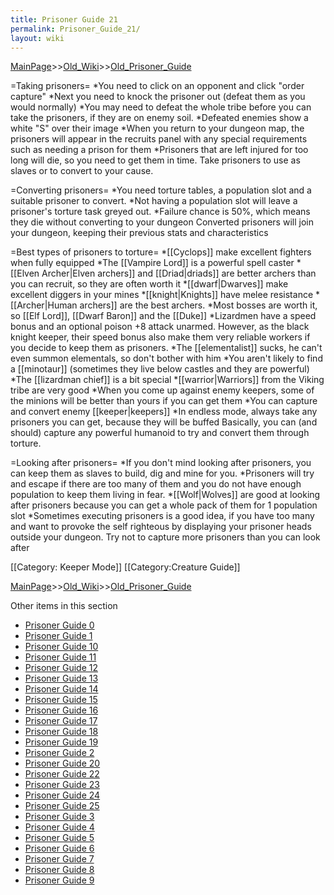 ```yaml
---
title: Prisoner Guide 21
permalink: Prisoner_Guide_21/
layout: wiki
---
```


[MainPage](/keeperrl_wiki/ "wikilink")>>[Old_Wiki](/keeperrl_wiki/Old_Wiki "wikilink")>>[Old_Prisoner_Guide](/keeperrl_wiki/Old_Prisoner_Guide "wikilink")

=Taking prisoners=
*You need to click on an opponent and click &quot;order capture&quot;
*Next you need to knock the prisoner out (defeat them as you would normally)
*You may need to defeat the whole tribe before you can take the prisoners, if they are on enemy soil.
*Defeated enemies show a white &quot;S&quot; over their image
*When you return to your dungeon map, the prisoners will appear in the recruits panel with any special requirements such as needing a prison for them
*Prisoners that are left injured for too long will die, so you need to get them in time.
 Take prisoners to use as slaves or to convert to your cause.

=Converting prisoners=
*You need torture tables, a population slot and a suitable prisoner to convert.
*Not having a population slot will leave a prisoner's torture task greyed out.
*Failure chance is 50%, which means they die without converting to your dungeon
 Converted prisoners will join your dungeon, keeping their previous stats and characteristics

=Best types of prisoners to torture= 
*[[Cyclops]] make excellent fighters when fully equipped
*The [[Vampire Lord]] is a powerful spell caster
*[[Elven Archer|Elven archers]] and [[Driad|driads]] are better archers than you can recruit, so they are often worth it
*[[dwarf|Dwarves]] make excellent diggers in your mines
*[[knight|Knights]] have melee resistance
*[[Archer|Human archers]] are the best archers.
*Most bosses are worth it, so [[Elf Lord]], [[Dwarf Baron]] and the [[Duke]]
*Lizardmen have a speed bonus and an optional poison +8 attack unarmed. However, as the black knight keeper, their speed bonus also make them very reliable workers if you decide to keep them as prisoners. 
*The [[elementalist]] sucks, he can't even summon elementals, so don't bother with him
*You aren't likely to find a [[minotaur]] (sometimes they live below castles and they are powerful)
*The [[lizardman chief]] is a bit special
*[[warrior|Warriors]] from the Viking tribe are very good
*When you come up against enemy keepers, some of the minions will be better than yours if you can get them
*You can capture and convert enemy [[keeper|keepers]]
*In endless mode, always take any prisoners you can get, because they will be buffed
 Basically, you can (and should) capture any powerful humanoid to try and convert them through torture.

=Looking after prisoners=
*If you don't mind looking after prisoners, you can keep them as slaves to build, dig and mine for you.
*Prisoners will try and escape if there are too many of them and you do not have enough population to keep them living in fear.
*[[Wolf|Wolves]] are good at looking after prisoners because you can get a whole pack of them for 1 population slot
*Sometimes executing prisoners is a good idea, if you have too many and want to provoke the self righteous by displaying your prisoner heads outside your dungeon.
 Try not to capture more prisoners than you can look after

[[Category: Keeper Mode]]
[[Category:Creature Guide]]

[MainPage](/keeperrl_wiki/ "wikilink")>>[Old_Wiki](/keeperrl_wiki/Old_Wiki "wikilink")>>[Old_Prisoner_Guide](/keeperrl_wiki/Old_Prisoner_Guide "wikilink")

Other items in this section
-    [Prisoner Guide 0](/keeperrl_wiki/Prisoner_Guide_0 "wikilink")
-    [Prisoner Guide 1](/keeperrl_wiki/Prisoner_Guide_1 "wikilink")
-    [Prisoner Guide 10](/keeperrl_wiki/Prisoner_Guide_10 "wikilink")
-    [Prisoner Guide 11](/keeperrl_wiki/Prisoner_Guide_11 "wikilink")
-    [Prisoner Guide 12](/keeperrl_wiki/Prisoner_Guide_12 "wikilink")
-    [Prisoner Guide 13](/keeperrl_wiki/Prisoner_Guide_13 "wikilink")
-    [Prisoner Guide 14](/keeperrl_wiki/Prisoner_Guide_14 "wikilink")
-    [Prisoner Guide 15](/keeperrl_wiki/Prisoner_Guide_15 "wikilink")
-    [Prisoner Guide 16](/keeperrl_wiki/Prisoner_Guide_16 "wikilink")
-    [Prisoner Guide 17](/keeperrl_wiki/Prisoner_Guide_17 "wikilink")
-    [Prisoner Guide 18](/keeperrl_wiki/Prisoner_Guide_18 "wikilink")
-    [Prisoner Guide 19](/keeperrl_wiki/Prisoner_Guide_19 "wikilink")
-    [Prisoner Guide 2](/keeperrl_wiki/Prisoner_Guide_2 "wikilink")
-    [Prisoner Guide 20](/keeperrl_wiki/Prisoner_Guide_20 "wikilink")
-    [Prisoner Guide 22](/keeperrl_wiki/Prisoner_Guide_22 "wikilink")
-    [Prisoner Guide 23](/keeperrl_wiki/Prisoner_Guide_23 "wikilink")
-    [Prisoner Guide 24](/keeperrl_wiki/Prisoner_Guide_24 "wikilink")
-    [Prisoner Guide 25](/keeperrl_wiki/Prisoner_Guide_25 "wikilink")
-    [Prisoner Guide 3](/keeperrl_wiki/Prisoner_Guide_3 "wikilink")
-    [Prisoner Guide 4](/keeperrl_wiki/Prisoner_Guide_4 "wikilink")
-    [Prisoner Guide 5](/keeperrl_wiki/Prisoner_Guide_5 "wikilink")
-    [Prisoner Guide 6](/keeperrl_wiki/Prisoner_Guide_6 "wikilink")
-    [Prisoner Guide 7](/keeperrl_wiki/Prisoner_Guide_7 "wikilink")
-    [Prisoner Guide 8](/keeperrl_wiki/Prisoner_Guide_8 "wikilink")
-    [Prisoner Guide 9](/keeperrl_wiki/Prisoner_Guide_9 "wikilink")
